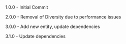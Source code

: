 1.0.0 - Initial Commit

2.0.0 - Removal of Diversity due to performance issues

3.0.0 - Add new entity, update dependencies

3.1.0 - Update dependencies